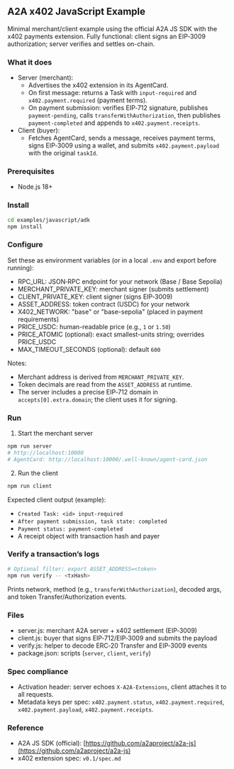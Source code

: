 ## A2A x402 JavaScript Example

Minimal merchant/client example using the official A2A JS SDK with the x402 payments extension. Fully functional: client signs an EIP‑3009 authorization; server verifies and settles on-chain.

### What it does

- Server (merchant):
  - Advertises the x402 extension in its AgentCard.
  - On first message: returns a Task with `input-required` and `x402.payment.required` (payment terms).
  - On payment submission: verifies EIP‑712 signature, publishes `payment-pending`, calls `transferWithAuthorization`, then publishes `payment-completed` and appends to `x402.payment.receipts`.
- Client (buyer):
  - Fetches AgentCard, sends a message, receives payment terms, signs EIP‑3009 using a wallet, and submits `x402.payment.payload` with the original `taskId`.

### Prerequisites

- Node.js 18+

### Install

```bash
cd examples/javascript/adk
npm install
```

### Configure

Set these as environment variables (or in a local `.env` and export before running):

- RPC_URL: JSON‑RPC endpoint for your network (Base / Base Sepolia)
- MERCHANT_PRIVATE_KEY: merchant signer (submits settlement)
- CLIENT_PRIVATE_KEY: client signer (signs EIP‑3009)
- ASSET_ADDRESS: token contract (USDC) for your network
- X402_NETWORK: "base" or "base-sepolia" (placed in payment requirements)
- PRICE_USDC: human-readable price (e.g., `1` or `1.50`)
- PRICE_ATOMIC (optional): exact smallest-units string; overrides PRICE_USDC
- MAX_TIMEOUT_SECONDS (optional): default `600`

Notes:
- Merchant address is derived from `MERCHANT_PRIVATE_KEY`.
- Token decimals are read from the `ASSET_ADDRESS` at runtime.
- The server includes a precise EIP‑712 domain in `accepts[0].extra.domain`; the client uses it for signing.

### Run

1) Start the merchant server
```bash
npm run server
# http://localhost:10000
# AgentCard: http://localhost:10000/.well-known/agent-card.json
```

2) Run the client
```bash
npm run client
```

Expected client output (example):
- `Created Task: <id> input-required`
- `After payment submission, task state: completed`
- `Payment status: payment-completed`
- A receipt object with transaction hash and payer

### Verify a transaction’s logs

```bash
# Optional filter: export ASSET_ADDRESS=<token>
npm run verify -- <txHash>
```
Prints network, method (e.g., `transferWithAuthorization`), decoded args, and token Transfer/Authorization events.

### Files

- server.js: merchant A2A server + x402 settlement (EIP‑3009)
- client.js: buyer that signs EIP‑712/EIP‑3009 and submits the payload
- verify.js: helper to decode ERC‑20 Transfer and EIP‑3009 events
- package.json: scripts (`server`, `client`, `verify`)

### Spec compliance

- Activation header: server echoes `X-A2A-Extensions`, client attaches it to all requests.
- Metadata keys per spec: `x402.payment.status`, `x402.payment.required`, `x402.payment.payload`, `x402.payment.receipts`.

### Reference

- A2A JS SDK (official): [https://github.com/a2aproject/a2a-js](https://github.com/a2aproject/a2a-js)
- x402 extension spec: `v0.1/spec.md`
